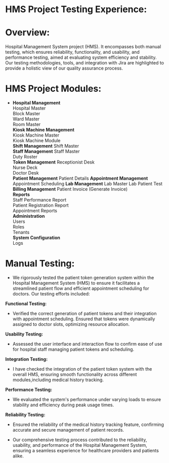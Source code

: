 # HMS Project Testing Experience:
# Overview:
Hospital Management System project (HMS). It encompasses both manual testing, which ensures reliability, functionality, and usability, and performance testing, aimed at evaluating system efficiency and stability. Our testing methodologies, tools, and integration with Jira are highlighted to provide a holistic view of our quality assurance process.
# HMS Project Modules:
* **Hospital Management**<br>
  Hospital Master<br>
  Block Master<br>
  Ward Master<br>
  Room Master<br>
**Kiosk Machine Management**<br>
  Kiosk Machine Master<br>
  Kiosk Machine Module<br>
**Shift Management**
  Shift Master<br>
**Staff Management**
  Staff Master<br>
  Duty Roster<br>
**Token Management**
  Receptionist Desk<br>
  Nurse Deck<br>
  Doctor Desk<br>
**Patient Management**
  Patient Details
**Appointment Management**
  Appointment Scheduling
**Lab Management**
  Lab Master
  Lab Patient Test
**Billing Management**
  Patient Invoice (Generate Invoice)<br>
**Reports**<br>
  Staff Performance Report<br>
  Patient Registration Report<br>
  Appointment Reports<br>
**Administration**<br>
  Users<br>
  Roles<br>
  Tenants<br>
**System Configuration**<br>
  Logs<br>
# Manual Testing:
* We rigorously tested the patient token generation system within the Hospital Management System (HMS) to ensure it facilitates a streamlined
  patient flow and efficient appointment scheduling for doctors. Our testing efforts included:

**Functional Testing:**<br>
  * Verified the correct generation of patient tokens and their integration with appointment scheduling. Ensured that tokens were dynamically 
  assigned to doctor slots, optimizing resource allocation.
  
**Usability Testing:**<br>
  * Assessed the user interface and interaction flow to confirm ease of use for hospital staff managing patient tokens and scheduling.

**Integration Testing:**<br>
  * I have checked the integration of the patient token system with the overall HMS, ensuring smooth functionality across different modules,including medical history tracking.

**Performance Testing:**<br>
  * We evaluated the system's performance under varying loads to ensure stability and efficiency during peak usage times.

**Reliability Testing:**<br>
  * Ensured the reliability of the medical history tracking feature, confirming accurate and secure management of patient records.
  
  * Our comprehensive testing process contributed to the reliability, usability, and performance of the Hospital Management System, ensuring a 
  seamless experience for healthcare providers and patients alike.





